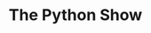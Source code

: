 ---
title: The Python Show
tags: [Python and its applications]
style: fill
color: info
description: Various podcast about python and its domain containing huge application.
external_url: https://www.pythonshow.com/
---